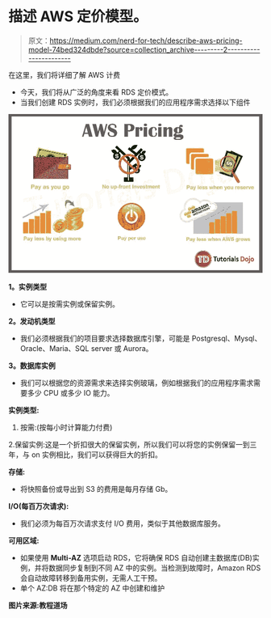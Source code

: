 # 描述 AWS 定价模型。

> 原文：<https://medium.com/nerd-for-tech/describe-aws-pricing-model-74bed324dbde?source=collection_archive---------2----------------------->

在这里，我们将详细了解 AWS 计费

*   今天，我们将从广泛的角度来看 RDS 定价模式。
*   当我们创建 RDS 实例时，我们必须根据我们的应用程序需求选择以下组件

![](img/e34feff6a31d38a41973d505a27503da.png)

**1。实例类型**

*   它可以是按需实例或保留实例。

**2。发动机类型**

*   我们必须根据我们的项目要求选择数据库引擎，可能是 Postgresql、Mysql、Oracle、Maria、SQL server 或 Aurora。

**3。数据库实例**

*   我们可以根据您的资源需求来选择实例玻璃，例如根据我们的应用程序需求需要多少 CPU 或多少 IO 能力。

**实例类型:**

1.  按需:(按每小时计算能力付费)

2.保留实例:这是一个折扣很大的保留实例，所以我们可以将您的实例保留一到三年，与 on 实例相比，我们可以获得巨大的折扣。

**存储:**

*   将快照备份或导出到 S3 的费用是每月存储 Gb。

**I/O(每百万次请求):**

*   我们必须为每百万次请求支付 I/O 费用，类似于其他数据库服务。

**可用区域:**

*   如果使用 **Multi-AZ** 选项启动 RDS，它将确保 RDS 自动创建主数据库(DB)实例，并将数据同步复制到不同 AZ 中的实例。当检测到故障时，Amazon RDS 会自动故障转移到备用实例，无需人工干预。
*   单个 AZ:DB 将在那个特定的 AZ 中创建和维护

**图片来源:教程道场**